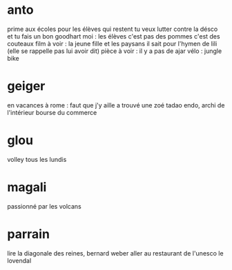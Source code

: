 # anto
prime aux écoles pour les élèves qui restent
tu veux lutter contre la désco et tu fais un bon goodhart
moi : les élèves c'est pas des pommes c'est des couteaux
film à voir : la jeune fille et les paysans
il sait pour l'hymen de lili (elle se rappelle pas lui avoir dit)
pièce à voir : il y a pas de ajar
vélo : jungle bike

# geiger
en vacances à rome : faut que j'y aille
a trouvé une zoé
tadao endo, archi de l'intérieur bourse du commerce

# glou
volley tous les lundis

# magali
passionné par les volcans

# parrain
lire la diagonale des reines, bernard weber
aller au restaurant de l'unesco le lovendal
